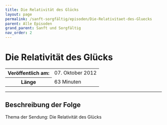 ```yaml
---
title: Die Relativität des Glücks
layout: page
permalink: /sanft-sorgfältig/episoden/Die-Relativitaet-des-Gluecks
parent: Alle Episoden
grand_parent: Sanft und Sorgfältig
nav_order: 2
---
```


# Die Relativität des Glücks
<table class="resp-table dcf-table dcf-table-responsive dcf-table-bordered dcf-table-striped dcf-w-100%">
                    <tbody>
                        <tr>
                            <th scope="row">Veröffentlich am:</th>
                            <td data-label="Veröffentlich am:">07. Oktober 2012</td>
                        </tr>
                        <tr>
                            <th scope="row">Länge </th>
                            <td data-label="Länge ">63 Minuten</td>
                        </tr></tbody>
                </table>

***

## Beschreibung der Folge

<div>
Thema der Sendung: Die Relativität des Glücks  
</div>

